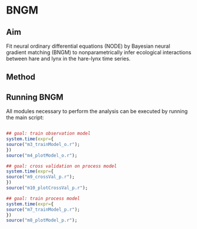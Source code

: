 # BNGM


## Aim

Fit neural ordinary differential equations (NODE) by Bayesian neural gradient matching (BNGM) to nonparametrically infer ecological interactions between hare and lynx in the hare-lynx time series.


## Method


## Running BNGM

All modules necessary to perform the analysis can be executed by running the main script:

``` R

## goal: train observation model
system.time(expr={
source("m3_trainModel_o.r");
})
source("m4_plotModel_o.r");

## goal: cross validation on process model
system.time(expr={
source("m9_crossVal_p.r");
})
source("m10_plotCrossVal_p.r");

## goal: train process model 
system.time(expr={
source("m7_trainModel_p.r");
})
source("m8_plotModel_p.r");

```
